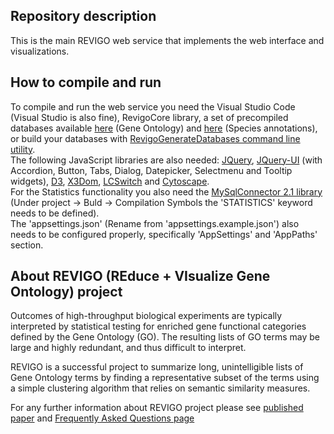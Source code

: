 ## Repository description
<p>This is the main REVIGO web service that implements the web interface and visualizations.</p>

## How to compile and run
<p>To compile and run the web service you need the Visual Studio Code (Visual Studio is also fine), RevigoCore library, a set of precompiled databases available 
	<a href="http://revigo.irb.hr/Databases/GeneOntology.xml.gz" target="_blank">here</a> (Gene Ontology) and 
	<a href="http://revigo.irb.hr/Databases/SpeciesAnnotations.xml.gz" target="_blank">here</a> (Species annotations), 
	or build your databases with <a href="https://github.com/rajko-horvat/RevigoGenerateDatabases">RevigoGenerateDatabases command line utility</a>.<br />
	The following JavaScript libraries are also needed: 
	<a href="https://jquery.com/download/">JQuery</a>, 
	<a href="https://jqueryui.com/download/">JQuery-UI</a> (with Accordion, Button, Tabs, Dialog, Datepicker, Selectmenu and Tooltip widgets), 
	<a href="https://d3js.org/">D3</a>, <a href="https://www.x3dom.org/nodes/">X3Dom</a>, <a href="https://github.com/LCweb-ita/LC-switch">LCSwitch</a> and 
	<a href="https://github.com/cytoscape/cytoscape.js">Cytoscape</a>.<br />
	For the Statistics functionality you also need the <a href="https://github.com/mysql-net/MySqlConnector/tree/v2.1">MySqlConnector 2.1 library</a> 
	(Under project -> Buld -> Compilation Symbols the 'STATISTICS' keyword needs to be defined).<br />
	The 'appsettings.json' (Rename from 'appsettings.example.json') also needs to be configured properly, specifically 'AppSettings' and 'AppPaths' section.</p>

## About REVIGO (REduce + VIsualize Gene Ontology) project
<p>Outcomes of high-throughput biological experiments are typically interpreted by statistical testing
for enriched gene functional categories defined by the Gene Ontology (GO). The resulting lists of GO terms 
may be large and highly redundant, and thus difficult to interpret.<p>
<p>REVIGO is a successful project to summarize long, unintelligible lists of Gene Ontology terms by finding a representative subset 
of the terms using a simple clustering algorithm that relies on semantic similarity measures.</p>
<p>For any further information about REVIGO project please see 
<a href="https://dx.doi.org/10.1371/journal.pone.0021800" target="_blank">published paper</a> and 
<a href="http://revigo.irb.hr/FAQ.aspx" target="_blank">Frequently Asked Questions page</a></p>